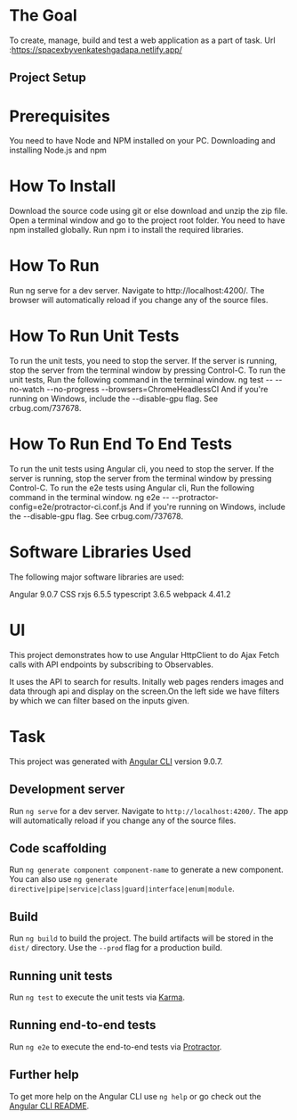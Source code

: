 # The Goal
To create, manage, build and test a web application as a part of task.
Url :https://spacexbyvenkateshgadapa.netlify.app/

## Project Setup
# Prerequisites

You need to have Node and NPM installed on your PC.
Downloading and installing Node.js and npm

# How To Install

Download the source code using git or else download and unzip the zip file.
Open a terminal window and go to the project root folder.
You need to have npm installed globally.
Run npm i to install the required libraries.

# How To Run
Run ng serve for a dev server.
Navigate to http://localhost:4200/.
The browser will automatically reload if you change any of the source files.

# How To Run Unit Tests

To run the unit tests, you need to stop the server.
If the server is running, stop the server from the terminal window by pressing Control-C.
To run the unit tests, Run the following command in the terminal window.
ng test -- --no-watch --no-progress --browsers=ChromeHeadlessCI
And if you're running on Windows, include the --disable-gpu flag. See crbug.com/737678.

# How To Run End To End Tests

To run the unit tests using Angular cli, you need to stop the server.
If the server is running, stop the server from the terminal window by pressing Control-C.
To run the e2e tests using Angular cli, Run the following command in the terminal window.
ng e2e -- --protractor-config=e2e/protractor-ci.conf.js
And if you're running on Windows, include the --disable-gpu flag. See crbug.com/737678.

# Software Libraries Used
The following major software libraries are used:

Angular 9.0.7
CSS
rxjs        6.5.5
typescript  3.6.5
webpack     4.41.2

# UI 
This project demonstrates how to use Angular HttpClient to do Ajax Fetch calls with API endpoints by subscribing to Observables.

It uses the  API to search for results.
Initally web pages renders images and data through api and display on the screen.On the left side we have filters by which we can filter based on the inputs given.

# Task

This project was generated with [Angular CLI](https://github.com/angular/angular-cli) version 9.0.7.

## Development server

Run `ng serve` for a dev server. Navigate to `http://localhost:4200/`. The app will automatically reload if you change any of the source files.

## Code scaffolding

Run `ng generate component component-name` to generate a new component. You can also use `ng generate directive|pipe|service|class|guard|interface|enum|module`.

## Build

Run `ng build` to build the project. The build artifacts will be stored in the `dist/` directory. Use the `--prod` flag for a production build.

## Running unit tests

Run `ng test` to execute the unit tests via [Karma](https://karma-runner.github.io).

## Running end-to-end tests

Run `ng e2e` to execute the end-to-end tests via [Protractor](http://www.protractortest.org/).

## Further help

To get more help on the Angular CLI use `ng help` or go check out the [Angular CLI README](https://github.com/angular/angular-cli/blob/master/README.md).
